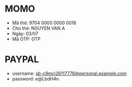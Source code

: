 # MOMO
- Mã thẻ: 9704 0000 0000 0018
- Chủ thẻ: NGUYEN VAN A
- Ngày: 03/07
- Mã OTP: OTP

# PAYPAL
- username: sb-c9mcj26117776@personal.example.com
- password: e@LbdH4n
